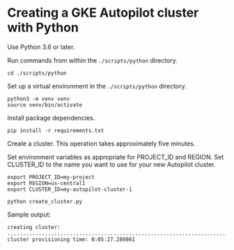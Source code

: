 # Creating a GKE Autopilot cluster with Python

Use Python 3.6 or later.

Run commands from within the `./scripts/python` directory.

```text
cd ./scripts/python
```

Set up a virtual environment in the `./scripts/python` directory.

```text
python3 -m venv venv
source venv/bin/activate
```

Install package dependencies.

```text
pip install -r requirements.txt
```

Create a cluster. This operation takes approximately five minutes.

Set environment variables as appropriate for PROJECT_ID and REGION. Set
CLUSTER_ID to the name you want to use for your new Autopilot cluster.

```text
export PROJECT_ID=my-project
export REGION=us-central1
export CLUSTER_ID=my-autopilot-cluster-1

python create_cluster.py
```

Sample output:

```text
creating cluster:
......................................................................................................
cluster provisioning time: 0:05:27.289861
```

